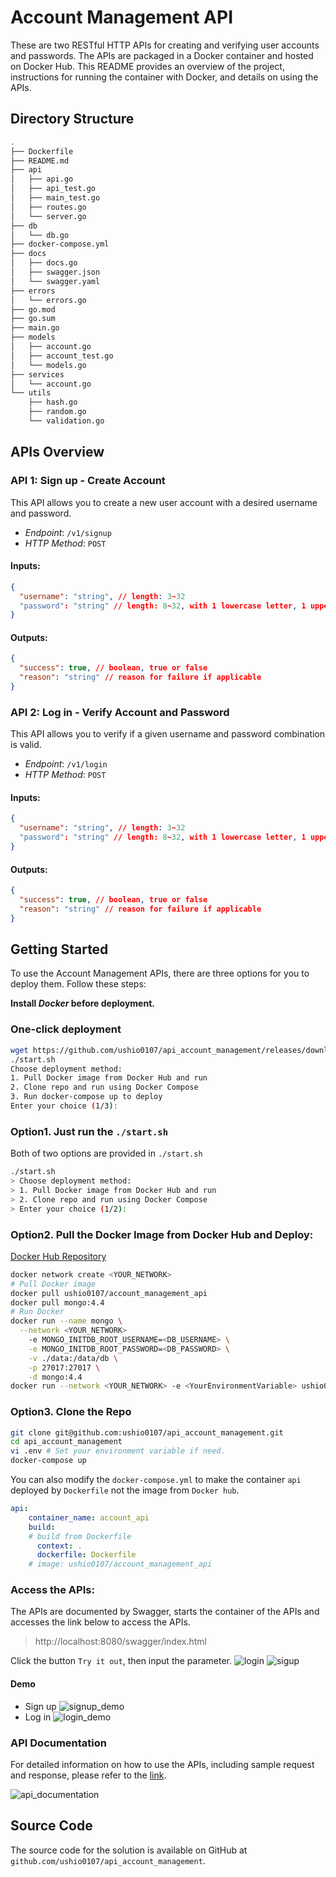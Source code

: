 # Account Management API
These are two RESTful HTTP APIs for creating and verifying user accounts and passwords. The APIs are packaged in a Docker container and hosted on Docker Hub. 
This README provides an overview of the project, instructions for running the container with Docker, and details on using the APIs.

## Directory Structure
```bash
.
├── Dockerfile
├── README.md
├── api
│   ├── api.go
│   ├── api_test.go
│   ├── main_test.go
│   ├── routes.go
│   └── server.go
├── db
│   └── db.go
├── docker-compose.yml
├── docs
│   ├── docs.go
│   ├── swagger.json
│   └── swagger.yaml
├── errors
│   └── errors.go
├── go.mod
├── go.sum
├── main.go
├── models
│   ├── account.go
│   ├── account_test.go
│   └── models.go
├── services
│   └── account.go
└── utils
    ├── hash.go
    ├── random.go
    └── validation.go
```

## APIs Overview
### API 1: Sign up - Create Account

This API allows you to create a new user account with a desired username and password.

- *Endpoint*: `/v1/signup `
- *HTTP Method*: `POST`

#### Inputs:

```json
{
  "username": "string", // length: 3~32
  "password": "string" // length: 8~32, with 1 lowercase letter, 1 uppercase letter and 1 number
}
```

#### Outputs:
```json
{
  "success": true, // boolean, true or false
  "reason": "string" // reason for failure if applicable
}
```

### API 2: Log in - Verify Account and Password
This API allows you to verify if a given username and password combination is valid.

- *Endpoint*: `/v1/login`
- *HTTP Method*: `POST`

#### Inputs:
```json
{
  "username": "string", // length: 3~32
  "password": "string" // length: 8~32, with 1 lowercase letter, 1 uppercase letter and 1 number
}
```
#### Outputs:
```json
{
  "success": true, // boolean, true or false
  "reason": "string" // reason for failure if applicable
}
```

## Getting Started
To use the Account Management APIs, there are three options for you to deploy them. Follow these steps:

**Install *Docker* before deployment.**

### One-click deployment
```bash
wget https://github.com/ushio0107/api_account_management/releases/download/v1.0/release_v1.0.tar.gz
./start.sh
Choose deployment method:
1. Pull Docker image from Docker Hub and run
2. Clone repo and run using Docker Compose
3. Run docker-compose up to deploy
Enter your choice (1/3): 
```

### Option1. Just run the `./start.sh`
Both of two options are provided in `./start.sh`
```bash
./start.sh
> Choose deployment method:
> 1. Pull Docker image from Docker Hub and run
> 2. Clone repo and run using Docker Compose
> Enter your choice (1/2):
```

### Option2. Pull the Docker Image from Docker Hub and Deploy:
[Docker Hub Repository](https://hub.docker.com/r/ushio0107/account_management_api)
```bash
docker network create <YOUR_NETWORK>
# Pull Docker image
docker pull ushio0107/account_management_api
docker pull mongo:4.4
# Run Docker
docker run --name mongo \
  --network <YOUR_NETWORK>
	-e MONGO_INITDB_ROOT_USERNAME=<DB_USERNAME> \
	-e MONGO_INITDB_ROOT_PASSWORD=<DB_PASSWORD> \
	-v ./data:/data/db \
	-p 27017:27017 \
	-d mongo:4.4 
docker run --network <YOUR_NETWORK> -e <YourEnvironmentVariable> ushio0107/account_management_api
```

### Option3. Clone the Repo
```bash
git clone git@github.com:ushio0107/api_account_management.git
cd api_account_management
vi .env # Set your environment variable if need.
docker-compose up
```

You can also modify the `docker-compose.yml` to make the container `api` deployed by `Dockerfile` not the image from `Docker hub`.
```yml
api:
    container_name: account_api
    build:
    # build from Dockerfile
      context: .
      dockerfile: Dockerfile
    # image: ushio0107/account_management_api
```

### Access the APIs:
The APIs are documented by Swagger, starts the container of the APIs and accesses the link below to access the APIs.
> http://localhost:8080/swagger/index.html

Click the button `Try it out`, then input the parameter.
![login](./demo/api_login.png)
![sigup](./demo/api_signup.png)

#### Demo
- Sign up
![signup_demo](./demo/signup_demo.png)
- Log in
![login_demo](./demo/login_demo.png)

### API Documentation
For detailed information on how to use the APIs, including sample request and response, please refer to the [link](http://localhost:8080/swagger/index.html).

![api_documentation](./demo/api_doc.png)

## Source Code
The source code for the solution is available on GitHub at `github.com/ushio0107/api_account_management`.

